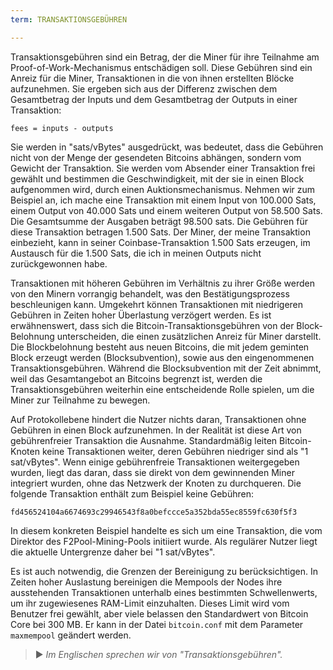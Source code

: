 ```yaml
---
term: TRANSAKTIONSGEBÜHREN

---
```

Transaktionsgebühren sind ein Betrag, der die Miner für ihre Teilnahme am Proof-of-Work-Mechanismus entschädigen soll. Diese Gebühren sind ein Anreiz für die Miner, Transaktionen in die von ihnen erstellten Blöcke aufzunehmen. Sie ergeben sich aus der Differenz zwischen dem Gesamtbetrag der Inputs und dem Gesamtbetrag der Outputs in einer Transaktion:

```text
fees = inputs - outputs
```

Sie werden in "sats/vBytes" ausgedrückt, was bedeutet, dass die Gebühren nicht von der Menge der gesendeten Bitcoins abhängen, sondern vom Gewicht der Transaktion. Sie werden vom Absender einer Transaktion frei gewählt und bestimmen die Geschwindigkeit, mit der sie in einen Block aufgenommen wird, durch einen Auktionsmechanismus. Nehmen wir zum Beispiel an, ich mache eine Transaktion mit einem Input von 100.000 Sats, einem Output von 40.000 Sats und einem weiteren Output von 58.500 Sats. Die Gesamtsumme der Ausgaben beträgt 98.500 sats. Die Gebühren für diese Transaktion betragen 1.500 Sats. Der Miner, der meine Transaktion einbezieht, kann in seiner Coinbase-Transaktion 1.500 Sats erzeugen, im Austausch für die 1.500 Sats, die ich in meinen Outputs nicht zurückgewonnen habe.

Transaktionen mit höheren Gebühren im Verhältnis zu ihrer Größe werden von den Minern vorrangig behandelt, was den Bestätigungsprozess beschleunigen kann. Umgekehrt können Transaktionen mit niedrigeren Gebühren in Zeiten hoher Überlastung verzögert werden. Es ist erwähnenswert, dass sich die Bitcoin-Transaktionsgebühren von der Block-Belohnung unterscheiden, die einen zusätzlichen Anreiz für Miner darstellt. Die Blockbelohnung besteht aus neuen Bitcoins, die mit jedem geminten Block erzeugt werden (Blocksubvention), sowie aus den eingenommenen Transaktionsgebühren. Während die Blocksubvention mit der Zeit abnimmt, weil das Gesamtangebot an Bitcoins begrenzt ist, werden die Transaktionsgebühren weiterhin eine entscheidende Rolle spielen, um die Miner zur Teilnahme zu bewegen.

Auf Protokollebene hindert die Nutzer nichts daran, Transaktionen ohne Gebühren in einen Block aufzunehmen. In der Realität ist diese Art von gebührenfreier Transaktion die Ausnahme. Standardmäßig leiten Bitcoin-Knoten keine Transaktionen weiter, deren Gebühren niedriger sind als "1 sat/vBytes". Wenn einige gebührenfreie Transaktionen weitergegeben wurden, liegt das daran, dass sie direkt von dem gewinnenden Miner integriert wurden, ohne das Netzwerk der Knoten zu durchqueren. Die folgende Transaktion enthält zum Beispiel keine Gebühren:

```text
fd456524104a6674693c29946543f8a0befccce5a352bda55ec8559fc630f5f3
```

In diesem konkreten Beispiel handelte es sich um eine Transaktion, die vom Direktor des F2Pool-Mining-Pools initiiert wurde. Als regulärer Nutzer liegt die aktuelle Untergrenze daher bei "1 sat/vBytes".

Es ist auch notwendig, die Grenzen der Bereinigung zu berücksichtigen. In Zeiten hoher Auslastung bereinigen die Mempools der Nodes ihre ausstehenden Transaktionen unterhalb eines bestimmten Schwellenwerts, um ihr zugewiesenes RAM-Limit einzuhalten. Dieses Limit wird vom Benutzer frei gewählt, aber viele belassen den Standardwert von Bitcoin Core bei 300 MB. Er kann in der Datei `bitcoin.conf` mit dem Parameter `maxmempool` geändert werden.

> ► *Im Englischen sprechen wir von "Transaktionsgebühren".*